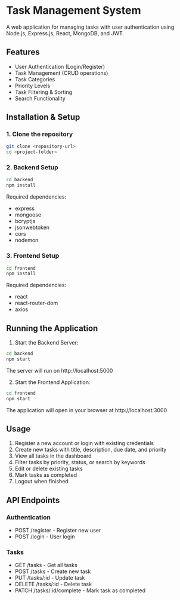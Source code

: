 # Task Management System

A web application for managing tasks with user authentication using Node.js, Express.js, React, MongoDB, and JWT.

## Features

- User Authentication (Login/Register)
- Task Management (CRUD operations)
- Task Categories
- Priority Levels
- Task Filtering & Sorting
- Search Functionality

## Installation & Setup

### 1. Clone the repository
```bash
git clone <repository-url>
cd <project-folder>
```

### 2. Backend Setup
```bash
cd backend
npm install
```

Required dependencies:
- express
- mongoose
- bcryptjs
- jsonwebtoken
- cors
- nodemon

### 3. Frontend Setup
```bash
cd frontend
npm install
```

Required dependencies:
- react
- react-router-dom
- axios

## Running the Application

1. Start the Backend Server:
```bash
cd backend
npm start
```
The server will run on http://localhost:5000

2. Start the Frontend Application:
```bash
cd frontend
npm start
```
The application will open in your browser at http://localhost:3000

## Usage

1. Register a new account or login with existing credentials
2. Create new tasks with title, description, due date, and priority
3. View all tasks in the dashboard
4. Filter tasks by priority, status, or search by keywords
5. Edit or delete existing tasks
6. Mark tasks as completed
7. Logout when finished

## API Endpoints

### Authentication
- POST /register - Register new user
- POST /login - User login

### Tasks
- GET /tasks - Get all tasks
- POST /tasks - Create new task
- PUT /tasks/:id - Update task
- DELETE /tasks/:id - Delete task
- PATCH /tasks/:id/complete - Mark task as completed

